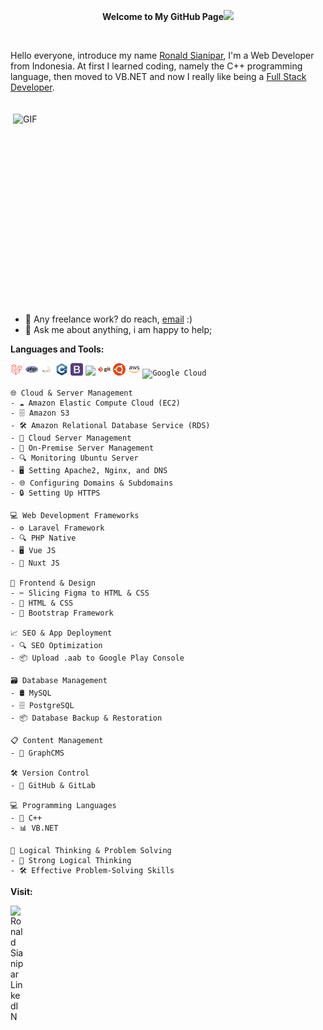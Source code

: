 
<strong><p align="center">Welcome to My GitHub Page<img src="https://media.giphy.com/media/hvRJCLFzcasrR4ia7z/giphy.gif" width="25px"></p></strong>

<br />

Hello everyone, introduce my name [Ronald Sianipar](https://ronaldsianypar.github.io/), I'm a Web Developer from Indonesia. At first I learned coding, namely the C++ programming language, then moved to VB.NET and now I really like being a [Full Stack Developer]([https://ronaldsianypar.herokuapp.com/](https://ronaldsianypar.github.io/)).
<br><br><br>
<img align="right" alt="GIF" src="https://github.com/abhisheknaiidu/abhisheknaiidu/blob/master/code.gif?raw=true" width="500" height="320" />
  
- 💼 Any freelance work? do reach, [email](mailto:ronaldsianypar@gmail.com) :)
- 💬 Ask me about anything, i am happy to help;

**Languages and Tools:**  

<code><img height="20" src="https://raw.githubusercontent.com/github/explore/80688e429a7d4ef2fca1e82350fe8e3517d3494d/topics/laravel/laravel.png"></code>
<code><img height="20" src="https://raw.githubusercontent.com/github/explore/80688e429a7d4ef2fca1e82350fe8e3517d3494d/topics/php/php.png"></code>
<code><img height="20" src="https://raw.githubusercontent.com/github/explore/80688e429a7d4ef2fca1e82350fe8e3517d3494d/topics/mysql/mysql.png"></code>
<code><img height="20" src="https://raw.githubusercontent.com/github/explore/80688e429a7d4ef2fca1e82350fe8e3517d3494d/topics/cpp/cpp.png"></code>
<code><img height="20" src="https://raw.githubusercontent.com/github/explore/80688e429a7d4ef2fca1e82350fe8e3517d3494d/topics/bootstrap/bootstrap.png"></code>
<code><img height="20" src="https://avatars.githubusercontent.com/u/20827202?s=200&v=4"></code>
<code><img height="20" src="https://raw.githubusercontent.com/github/explore/80688e429a7d4ef2fca1e82350fe8e3517d3494d/topics/git/git.png"></code>
<code><img height="20" src="https://raw.githubusercontent.com/github/explore/80688e429a7d4ef2fca1e82350fe8e3517d3494d/topics/ubuntu/ubuntu.png"></code>
<code><img height="20" src="https://raw.githubusercontent.com/github/explore/80688e429a7d4ef2fca1e82350fe8e3517d3494d/topics/aws/aws.png"></code>
<code><img height="20" src="https://camo.githubusercontent.com/5a6602c9c4be5bac5bc9c4146fb5ba55548cefd8b0ba47e456f06652e42c28dc/68747470733a2f2f7365726869792e73332e65752d63656e7472616c2d312e616d617a6f6e6177732e636f6d2f4769746875625f7265706f2f67636c6f75642f6c6f676f5f6763705f766572746963616c5f7267622e706e673f763d31" alt="Google Cloud"></code>

<!--START_SECTION:waka-->
```text
🌐 Cloud & Server Management
- ☁️ Amazon Elastic Compute Cloud (EC2)
- 🗄️ Amazon S3
- 🛠️ Amazon Relational Database Service (RDS)
- 🔧 Cloud Server Management
- 🏢 On-Premise Server Management
- 🔍 Monitoring Ubuntu Server
- 🖥️ Setting Apache2, Nginx, and DNS
- 🌐 Configuring Domains & Subdomains
- 🔒 Setting Up HTTPS

💻 Web Development Frameworks
- ⚙️ Laravel Framework
- 🔍 PHP Native
- 🖥️ Vue JS
- 🚀 Nuxt JS

🎨 Frontend & Design
- ✂️ Slicing Figma to HTML & CSS
- 📝 HTML & CSS
- 📐 Bootstrap Framework

📈 SEO & App Deployment
- 🔍 SEO Optimization
- 📦 Upload .aab to Google Play Console

🗃️ Database Management
- 🛢️ MySQL
- 🗄️ PostgreSQL
- 📦 Database Backup & Restoration

📋 Content Management
- 📝 GraphCMS

🛠️ Version Control
- 🔧 GitHub & GitLab

💻 Programming Languages
- 🔣 C++
- 📊 VB.NET

🧠 Logical Thinking & Problem Solving
- 🧩 Strong Logical Thinking
- 🛠️ Effective Problem-Solving Skills
```
<!--END_SECTION:waka-->

**Visit:** 

<a target="_blank" href="https://www.linkedin.com/in/ronald-sianipar/">
  <img align="left" alt="Ronald Sianipar LinkedIN" width="22px" src="https://avatars.githubusercontent.com/u/357098?s=200&v=4" />
</a>
